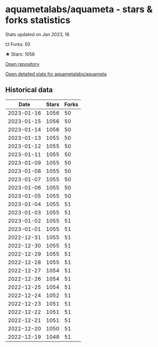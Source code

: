 # aquametalabs/aquameta - stars & forks statistics

Stats updated on Jan 2023, 16

☋ Forks: 50

★ Stars: 1056

[Open repository](https://github.com/aquametalabs/aquameta)

[Open detailed stats for aquametalabs/aquameta](https://reviewgithub.com/rep/aquametalabs/aquameta)

## Historical data
| Date | Stars | Forks |
|------|-------|-------|
| 2023-01-16 | 1056 | 50 | 
| 2023-01-15 | 1056 | 50 | 
| 2023-01-14 | 1056 | 50 | 
| 2023-01-13 | 1055 | 50 | 
| 2023-01-12 | 1055 | 50 | 
| 2023-01-11 | 1055 | 50 | 
| 2023-01-09 | 1055 | 50 | 
| 2023-01-08 | 1055 | 50 | 
| 2023-01-07 | 1055 | 50 | 
| 2023-01-06 | 1055 | 50 | 
| 2023-01-05 | 1055 | 50 | 
| 2023-01-04 | 1055 | 51 | 
| 2023-01-03 | 1055 | 51 | 
| 2023-01-02 | 1055 | 51 | 
| 2023-01-01 | 1055 | 51 | 
| 2022-12-31 | 1055 | 51 | 
| 2022-12-30 | 1055 | 51 | 
| 2022-12-29 | 1055 | 51 | 
| 2022-12-28 | 1055 | 51 | 
| 2022-12-27 | 1054 | 51 | 
| 2022-12-26 | 1054 | 51 | 
| 2022-12-25 | 1054 | 51 | 
| 2022-12-24 | 1052 | 51 | 
| 2022-12-23 | 1051 | 51 | 
| 2022-12-22 | 1051 | 51 | 
| 2022-12-21 | 1051 | 51 | 
| 2022-12-20 | 1050 | 51 | 
| 2022-12-19 | 1048 | 51 | 

